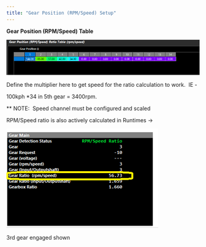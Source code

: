 ```yaml
---
title: "Gear Position (RPM/Speed) Setup"
---
```


**Gear Position (RPM/Speed) Table**


![Image](</img/NewItem876.png>)



Define the multiplier here to get speed for the ratio calculation to work.&nbsp; IE -&nbsp;


&#49;00kph \*34 in 5th gear = 3400rpm. &nbsp;



\*\* NOTE:&nbsp; Speed channel must be configured and scaled


RPM/Speed ratio is also actively calculated in Runtimes -\>&nbsp;


![Image](</img/NewItem877.png>)

&#51;rd gear engaged shown




